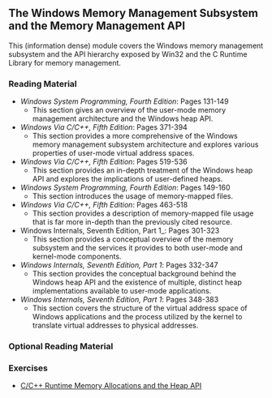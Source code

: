 ## The Windows Memory Management Subsystem and the Memory Management API

This (information dense) module covers the Windows memory management subsystem and the API hierarchy exposed by Win32 and the C Runtime Library for memory management. 

### Reading Material

- _Windows System Programming, Fourth Edition_: Pages 131-149
    - This section gives an overview of the user-mode memory management architecture and the Windows heap API.
- _Windows Via C/C++, Fifth Edition_: Pages 371-394
    - This section provides a more comprehensive of the Windows memory management subsystem architecture and explores various properties of user-mode virtual address spaces. 
- _Windows Via C/C++, Fifth Edition_: Pages 519-536
    - This section provides an in-depth treatment of the Windows heap API and explores the implications of user-defined heaps. 
- _Windows System Programming, Fourth Edition_: Pages 149-160
    - This section introduces the usage of memory-mapped files.
- _Windows Via C/C++, Fifth Edition_: Pages 463-518
    - This section provides a description of memory-mapped file usage that is far more in-depth than the previously cited resource. 
- Windows Internals, Seventh Edition, Part 1_: Pages 301-323
    - This section provides a conceptual overview of the memory subsystem and the services it provides to both user-mode and kernel-mode components.
- _Windows Internals, Seventh Edition, Part 1_: Pages 332-347
    - This section provides the conceptual background behind the Windows heap API and the existence of multiple, distinct heap implementations available to user-mode applications. 
- _Windows Internals, Seventh Edition, Part 1_: Pages 348-383
    - This section covers the structure of the virtual address space of Windows applications and the process utilized by the kernel to translate virtual addresses to physical addresses.

### Optional Reading Material

### Exercises

- [C/C++ Runtime Memory Allocations and the Heap API](./runtime-heaps)
